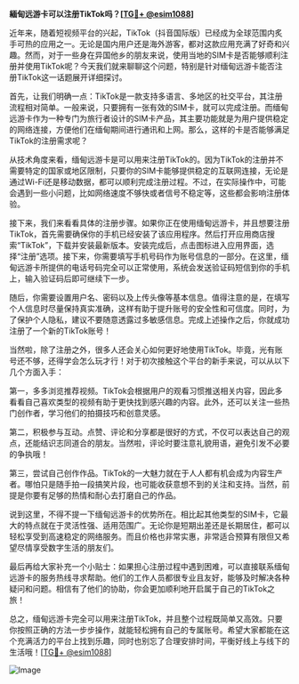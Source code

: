 **緬甸远游卡可以注册TikTok吗？[[TG💪+ @esim1088](https://t.me/s/esim1088)]**

近年来，随着短视频平台的兴起，TikTok（抖音国际版）已经成为全球范围内炙手可热的应用之一。无论是国内用户还是海外游客，都对这款应用充满了好奇和兴趣。然而，对于一些身在异国他乡的朋友来说，使用当地的SIM卡是否能够顺利注册并使用TikTok呢？今天我们就来聊聊这个问题，特别是针对缅甸远游卡能否注册TikTok这一话题展开详细探讨。

首先，让我们明确一点：TikTok是一款支持多语言、多地区的社交平台，其注册流程相对简单。一般来说，只要拥有一张有效的SIM卡，就可以完成注册。而缅甸远游卡作为一种专门为旅行者设计的SIM卡产品，其主要功能就是为用户提供稳定的网络连接，方便他们在缅甸期间进行通讯和上网。那么，这样的卡是否能够满足TikTok的注册需求呢？

从技术角度来看，缅甸远游卡是可以用来注册TikTok的。因为TikTok的注册并不需要特定的国家或地区限制，只要你的SIM卡能够提供稳定的互联网连接，无论是通过Wi-Fi还是移动数据，都可以顺利完成注册过程。不过，在实际操作中，可能会遇到一些小问题，比如网络速度不够快或者信号不稳定等，这些都会影响注册体验。

接下来，我们来看看具体的注册步骤。如果你正在使用缅甸远游卡，并且想要注册TikTok，首先需要确保你的手机已经安装了该应用程序。然后打开应用商店搜索“TikTok”，下载并安装最新版本。安装完成后，点击图标进入应用界面，选择“注册”选项。接下来，你需要填写手机号码作为账号信息的一部分。在这里，缅甸远游卡所提供的电话号码完全可以正常使用，系统会发送验证码短信到你的手机上，输入验证码后即可继续下一步。

随后，你需要设置用户名、密码以及上传头像等基本信息。值得注意的是，在填写个人信息时尽量保持真实准确，这样有助于提升账号的安全性和可信度。同时，为了保护个人隐私，建议不要随意透露过多敏感信息。完成上述操作之后，你就成功注册了一个新的TikTok账号！

当然啦，除了注册之外，很多人还会关心如何更好地使用TikTok。毕竟，光有账号还不够，还得学会怎么玩才行！对于初次接触这个平台的新手来说，可以从以下几个方面入手：

第一，多多浏览推荐视频。TikTok会根据用户的观看习惯推送相关内容，因此多看看自己喜欢类型的视频有助于更快找到感兴趣的内容。此外，还可以关注一些热门创作者，学习他们的拍摄技巧和创意灵感。

第二，积极参与互动。点赞、评论和分享都是很好的方式，不仅可以表达自己的观点，还能结识志同道合的朋友。当然啦，评论时要注意礼貌用语，避免引发不必要的争执哦！

第三，尝试自己创作作品。TikTok的一大魅力就在于人人都有机会成为内容生产者。哪怕只是随手拍一段搞笑片段，也可能收获意想不到的关注和支持。当然，前提是你要有足够的热情和耐心去打磨自己的作品。

说到这里，不得不提一下缅甸远游卡的优势所在。相比起其他类型的SIM卡，它最大的特点就在于灵活性强、适用范围广。无论你是短期出差还是长期居住，都可以轻松享受到高速稳定的网络服务。而且价格也非常实惠，非常适合预算有限但又希望尽情享受数字生活的朋友们。

最后再给大家补充一个小贴士：如果担心注册过程中遇到困难，可以直接联系缅甸远游卡的服务热线寻求帮助。他们的工作人员都很专业且友好，能够及时解决各种疑问和问题。相信有了他们的协助，你会更加顺利地开启属于自己的TikTok之旅！

总之，缅甸远游卡完全可以用来注册TikTok，并且整个过程既简单又高效。只要你按照正确的方法一步步操作，就能轻松拥有自己的专属账号。希望大家都能在这个充满活力的平台上找到乐趣，同时也别忘了合理安排时间，平衡好线上与线下的生活哦！[[TG💪+ @esim1088](https://t.me/s/esim1088)] 

![Image](https://i.postimg.cc/4NQfJmqS/Snipaste-2025-05-13-00-14-12.png)
